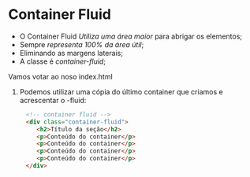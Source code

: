 # Container Fluid
- O Container Fluid *Utiliza uma área maior* para abrigar os elementos;
- Sempre *representa 100% da área útil*;
- Eliminando as margens laterais;
- A classe é *container-fluid*;

Vamos votar ao noso index.html

1. Podemos utilizar uma cópia do último container que criamos e acrescentar o -fluid:
~~~html
     <!-- container fluid -->
     <div class="container-fluid">
        <h2>Título da seção</h2>
        <p>Conteúdo do container</p>
        <p>Conteúdo do container</p>
        <p>Conteúdo do container</p>
        <p>Conteúdo do container</p>
     </div>
~~~